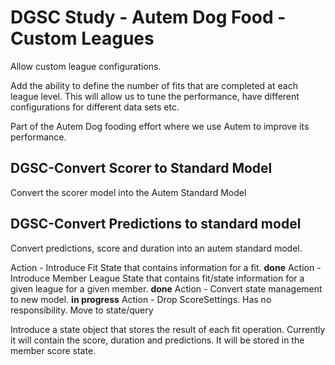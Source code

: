 # DGSC Study - Autem Dog Food - Custom Leagues

Allow custom league configurations.

Add the ability to define the number of fits that are completed at each league level. This will
allow us to tune the performance, have different configurations for different data sets etc.

Part of the Autem Dog fooding effort where we use Autem to improve its performance.

## DGSC-Convert Scorer to Standard Model

Convert the scorer model into the Autem Standard Model

## DGSC-Convert Predictions to standard model

Convert predictions, score and duration into an autem standard model.

Action - Introduce Fit State that contains information for a fit. **done**
Action - Introduce Member League State that contains fit/state information for a given league for a given member. **done**
Action - Convert state management to new model. **in progress**
Action - Drop ScoreSettings. Has no responsibility. Move to state/query

Introduce a state object that stores the result of each fit operation.
Currently it will contain the score, duration and predictions. It will be stored in the member score state.

